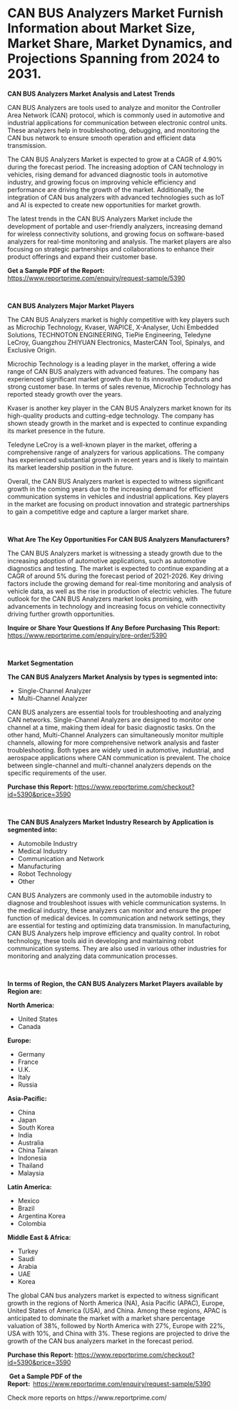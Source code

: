 <p><h1>CAN BUS Analyzers Market Furnish Information about Market Size, Market Share, Market Dynamics, and Projections Spanning from 2024 to 2031.</h1></p><p><strong>CAN BUS Analyzers Market Analysis and Latest Trends</strong></p>
<p><p>CAN BUS Analyzers are tools used to analyze and monitor the Controller Area Network (CAN) protocol, which is commonly used in automotive and industrial applications for communication between electronic control units. These analyzers help in troubleshooting, debugging, and monitoring the CAN bus network to ensure smooth operation and efficient data transmission.</p><p>The CAN BUS Analyzers Market is expected to grow at a CAGR of 4.90% during the forecast period. The increasing adoption of CAN technology in vehicles, rising demand for advanced diagnostic tools in automotive industry, and growing focus on improving vehicle efficiency and performance are driving the growth of the market. Additionally, the integration of CAN bus analyzers with advanced technologies such as IoT and AI is expected to create new opportunities for market growth.</p><p>The latest trends in the CAN BUS Analyzers Market include the development of portable and user-friendly analyzers, increasing demand for wireless connectivity solutions, and growing focus on software-based analyzers for real-time monitoring and analysis. The market players are also focusing on strategic partnerships and collaborations to enhance their product offerings and expand their customer base.</p></p>
<p><strong>Get a Sample PDF of the Report:&nbsp;</strong> <a href="https://www.reportprime.com/enquiry/request-sample/5390">https://www.reportprime.com/enquiry/request-sample/5390</a></p>
<p>&nbsp;</p>
<p><strong>CAN BUS Analyzers Major Market Players</strong></p>
<p><p>The CAN BUS Analyzers market is highly competitive with key players such as Microchip Technology, Kvaser, WAPICE, X-Analyser, Uchi Embedded Solutions, TECHNOTON ENGINEERING, TiePie Engineering, Teledyne LeCroy, Guangzhou ZHIYUAN Electronics, MasterCAN Tool, Spinalys, and Exclusive Origin.</p><p>Microchip Technology is a leading player in the market, offering a wide range of CAN BUS analyzers with advanced features. The company has experienced significant market growth due to its innovative products and strong customer base. In terms of sales revenue, Microchip Technology has reported steady growth over the years.</p><p>Kvaser is another key player in the CAN BUS Analyzers market known for its high-quality products and cutting-edge technology. The company has shown steady growth in the market and is expected to continue expanding its market presence in the future.</p><p>Teledyne LeCroy is a well-known player in the market, offering a comprehensive range of analyzers for various applications. The company has experienced substantial growth in recent years and is likely to maintain its market leadership position in the future.</p><p>Overall, the CAN BUS Analyzers market is expected to witness significant growth in the coming years due to the increasing demand for efficient communication systems in vehicles and industrial applications. Key players in the market are focusing on product innovation and strategic partnerships to gain a competitive edge and capture a larger market share.</p></p>
<p>&nbsp;</p>
<p><strong>What Are The Key Opportunities For CAN BUS Analyzers Manufacturers?</strong></p>
<p><p>The CAN BUS Analyzers market is witnessing a steady growth due to the increasing adoption of automotive applications, such as automotive diagnostics and testing. The market is expected to continue expanding at a CAGR of around 5% during the forecast period of 2021-2026. Key driving factors include the growing demand for real-time monitoring and analysis of vehicle data, as well as the rise in production of electric vehicles. The future outlook for the CAN BUS Analyzers market looks promising, with advancements in technology and increasing focus on vehicle connectivity driving further growth opportunities.</p></p>
<p><strong>Inquire or Share Your Questions If Any Before Purchasing This Report:</strong> <a href="https://www.reportprime.com/enquiry/pre-order/5390">https://www.reportprime.com/enquiry/pre-order/5390</a></p>
<p>&nbsp;</p>
<p><strong>Market Segmentation</strong></p>
<p><strong>The CAN BUS Analyzers Market Analysis by types is segmented into:</strong></p>
<p><ul><li>Single-Channel Analyzer</li><li>Multi-Channel Analyzer</li></ul></p>
<p><p>CAN BUS analyzers are essential tools for troubleshooting and analyzing CAN networks. Single-Channel Analyzers are designed to monitor one channel at a time, making them ideal for basic diagnostic tasks. On the other hand, Multi-Channel Analyzers can simultaneously monitor multiple channels, allowing for more comprehensive network analysis and faster troubleshooting. Both types are widely used in automotive, industrial, and aerospace applications where CAN communication is prevalent. The choice between single-channel and multi-channel analyzers depends on the specific requirements of the user.</p></p>
<p><strong>Purchase this Report:&nbsp;</strong><a href="https://www.reportprime.com/checkout?id=5390&price=3590">https://www.reportprime.com/checkout?id=5390&price=3590</a></p>
<p>&nbsp;</p>
<p><strong>The CAN BUS Analyzers Market Industry Research by Application is segmented into:</strong></p>
<p><ul><li>Automobile Industry</li><li>Medical Industry</li><li>Communication and Network</li><li>Manufacturing</li><li>Robot Technology</li><li>Other</li></ul></p>
<p><p>CAN BUS Analyzers are commonly used in the automobile industry to diagnose and troubleshoot issues with vehicle communication systems. In the medical industry, these analyzers can monitor and ensure the proper function of medical devices. In communication and network settings, they are essential for testing and optimizing data transmission. In manufacturing, CAN BUS Analyzers help improve efficiency and quality control. In robot technology, these tools aid in developing and maintaining robot communication systems. They are also used in various other industries for monitoring and analyzing data communication processes.</p></p>
<p>&nbsp;</p>
<p><strong>In terms of Region, the CAN BUS Analyzers Market Players available by Region are:</strong></p>
<p>
    <p> <strong> North America: </strong>
        <ul>
            <li>United States</li>
            <li>Canada</li>
        </ul>
        </p> 
    <p> <strong> Europe: </strong>
        <ul>
            <li>Germany</li>
            <li>France</li>
            <li>U.K.</li>
            <li>Italy</li>
            <li>Russia</li>
        </ul>
        </p> 
    <p> <strong> Asia-Pacific: </strong>
        <ul>
            <li>China</li>
            <li>Japan</li>
            <li>South Korea</li>
            <li>India</li>
            <li>Australia</li>
            <li>China Taiwan</li>
            <li>Indonesia</li>
            <li>Thailand</li>
            <li>Malaysia</li>
        </ul>
        </p> 
    <p> <strong> Latin America: </strong>
        <ul>
            <li>Mexico</li>
            <li>Brazil</li>
            <li>Argentina Korea</li>
            <li>Colombia</li>
        </ul>
        </p> 
    <p> <strong> Middle East & Africa: </strong>
        <ul>
            <li>Turkey</li>
            <li>Saudi</li>
            <li>Arabia</li>
            <li>UAE</li>
            <li>Korea</li>
        </ul>
    </p>
    </p>
<p><p>The global CAN bus analyzers market is expected to witness significant growth in the regions of North America (NA), Asia Pacific (APAC), Europe, United States of America (USA), and China. Among these regions, APAC is anticipated to dominate the market with a market share percentage valuation of 38%, followed by North America with 27%, Europe with 22%, USA with 10%, and China with 3%. These regions are projected to drive the growth of the CAN bus analyzers market in the forecast period.</p></p>
<p><strong>Purchase this Report: </strong><a href="https://www.reportprime.com/checkout?id=5390&price=3590">https://www.reportprime.com/checkout?id=5390&price=3590</a></p>
<p>&nbsp;<strong>Get a Sample PDF of the Report:&nbsp;&nbsp;</strong><a href="https://www.reportprime.com/enquiry/request-sample/5390">https://www.reportprime.com/enquiry/request-sample/5390</a></p>
<p><strong></strong></p>
<p>Check more reports on https://www.reportprime.com/</p>